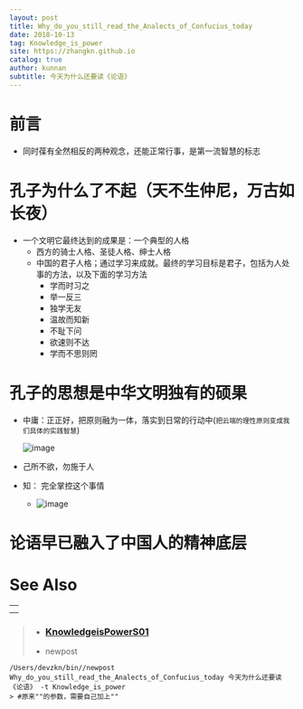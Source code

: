 ```yaml
---
layout: post
title: Why_do_you_still_read_the_Analects_of_Confucius_today
date: 2018-10-13
tag: Knowledge_is_power
site: https://zhangkn.github.io
catalog: true
author: kunnan
subtitle: 今天为什么还要读《论语》
---
```




# 前言



* 同时葆有全然相反的两种观念，还能正常行事，是第一流智慧的标志

# 孔子为什么了不起（天不生仲尼，万古如长夜）







* 一个文明它最终达到的成果是：一个典型的人格
  * 西方的骑士人格、圣徒人格、绅士人格
  * 中国的君子人格；通过学习来成就。最终的学习目标是君子，包括为人处事的方法，以及下面的学习方法
    * 学而时习之
    * 举一反三
    * 独学无友
    * 温故而知新
    * 不耻下问
    * 欲速则不达
    * 学而不思则罔





# 孔子的思想是中华文明独有的硕果



* 中庸：正正好，把原则融为一体，落实到日常的行动中(`把云端的理性原则变成我们具体的实践智慧`)

  ![image](https://wx4.sinaimg.cn/large/006tBeITgy1fw6pif50qtj31jk0v9u0x.jpg)

* 己所不欲，勿施于人

* 知： 完全掌控这个事情

  * ![image](https://wx4.sinaimg.cn/large/006tBeITgy1fw6pfgdhhgj31jk0v9qv5.jpg)









# 论语早已融入了中国人的精神底层





# See Also 













|      |
| ---- |
|      |
|      |

>* ### [KnowledgeisPowerS01](https://github.com/zhangkn/KnowledgeisPowerS01)
>
>* newpost 
>
```
/Users/devzkn/bin//newpost Why_do_you_still_read_the_Analects_of_Confucius_today 今天为什么还要读《论语》 -t Knowledge_is_power
> #原来""的参数，需要自己加上""
```


